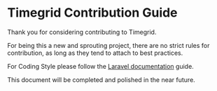 # Timegrid Contribution Guide

Thank you for considering contributing to Timegrid.

For being this a new and sprouting project, there are no strict rules for 
contribution, as long as they tend to attach to best practices.

For Coding Style please follow the 
[Laravel documentation](http://laravel.com/docs/contributions) guide.

This document will be completed and polished in the near future.